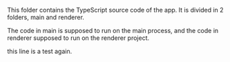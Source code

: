 This folder contains the TypeScript source code of the app.
It is divided in 2 folders, main and renderer.

The code in main is supposed to run on the main process, and the code in renderer supposed
to run on the renderer project.

this line is a test again.
